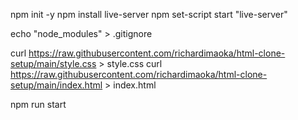 npm init -y
npm install live-server
npm set-script start "live-server"

echo "node_modules" > .gitignore

curl https://raw.githubusercontent.com/richardimaoka/html-clone-setup/main/style.css > style.css
curl https://raw.githubusercontent.com/richardimaoka/html-clone-setup/main/index.html > index.html

npm run start
